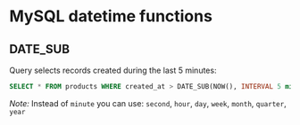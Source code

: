 # MySQL datetime functions

## DATE_SUB

Query selects records created during the last 5 minutes:

```sql
SELECT * FROM products WHERE created_at > DATE_SUB(NOW(), INTERVAL 5 minute);
```

*Note:* Instead of `minute` you can use: `second`, `hour`, `day`, `week`, `month`, `quarter`, `year`
